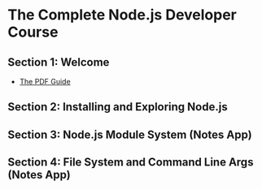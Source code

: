 # The Complete Node.js Developer Course

## Section 1: Welcome
- [The PDF Guide](https://drive.google.com/file/d/1NNPIaoSLWxlNhIVdrkXwtqZnASra7hBd/view?usp=sharing)
## Section 2: Installing and Exploring Node.js

## Section 3: Node.js Module System (Notes App)

## Section 4: File System and Command Line Args (Notes App)
